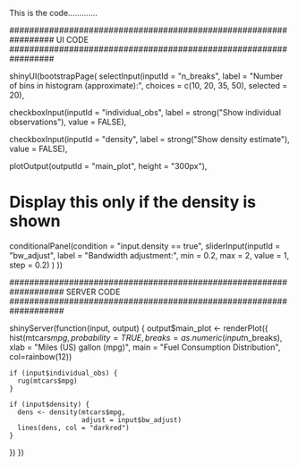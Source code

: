 This is the code.............

#################################################################
UI CODE
#################################################################

shinyUI(bootstrapPage(
  selectInput(inputId = "n_breaks",
  label = "Number of bins in histogram (approximate):",
  choices = c(10, 20, 35, 50),
  selected = 20),
  
  checkboxInput(inputId = "individual_obs",
  label = strong("Show individual observations"),
  value = FALSE),
  
  checkboxInput(inputId = "density",
  label = strong("Show density estimate"),
  value = FALSE),
  
  plotOutput(outputId = "main_plot", height = "300px"),
  
  # Display this only if the density is shown
  conditionalPanel(condition = "input.density == true",
  sliderInput(inputId = "bw_adjust",
  label = "Bandwidth adjustment:",
  min = 0.2, max = 2, value = 1, step = 0.2)
  )
))

###################################################################
SERVER CODE
###################################################################

shinyServer(function(input, output) {
  output$main_plot <- renderPlot({
    hist(mtcars$mpg,
         probability = TRUE,
         breaks = as.numeric(input$n_breaks),
         xlab = "Miles (US) gallon (mpg)",
         main = "Fuel Consumption Distribution", col=rainbow(12))
    
    if (input$individual_obs) {
      rug(mtcars$mpg)
    }
    
    if (input$density) {
      dens <- density(mtcars$mpg,
                      adjust = input$bw_adjust)
      lines(dens, col = "darkred")
    }
    
  })
})

